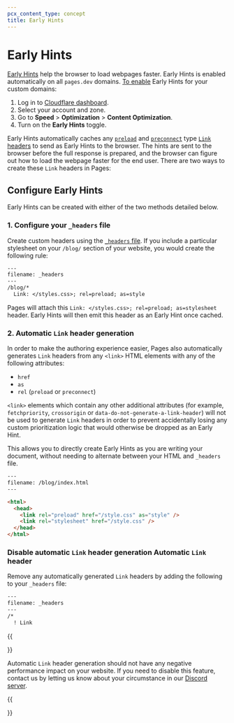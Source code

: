 ```yaml
---
pcx_content_type: concept
title: Early Hints
---
```


# Early Hints

[Early Hints](/cache/advanced-configuration/early-hints/) help the browser to load webpages faster. Early Hints is enabled automatically on all `pages.dev` domains. [To enable](/cache/advanced-configuration/early-hints/#enable-early-hints) Early Hints for your custom domains:

1. Log in to [Cloudflare dashboard](https://dash.cloudflare.com). 
2. Select your account and zone.
3. Go to **Speed** > **Optimization** > **Content Optimization**.
4. Turn on the **Early Hints** toggle.

Early Hints automatically caches any [`preload`](https://developer.mozilla.org/en-US/docs/Web/HTML/Link_types/preload) and [`preconnect`](https://developer.mozilla.org/en-US/docs/Web/HTML/Link_types/preconnect) type [`Link` headers](https://developer.mozilla.org/en-US/docs/Web/HTTP/Headers/Link) to send as Early Hints to the browser. The hints are sent to the browser before the full response is prepared, and the browser can figure out how to load the webpage faster for the end user. There are two ways to create these `Link` headers in Pages:

## Configure Early Hints

Early Hints can be created with either of the two methods detailed below.

### 1. Configure your `_headers` file

Create custom headers using the [`_headers` file](/pages/platform/headers/). If you include a particular stylesheet on your `/blog/` section of your website, you would create the following rule:

```txt
---
filename: _headers
---
/blog/*
  Link: </styles.css>; rel=preload; as=style
```

Pages will attach this `Link: </styles.css>; rel=preload; as=stylesheet` header. Early Hints will then emit this header as an Early Hint once cached.

### 2. Automatic `Link` header generation

In order to make the authoring experience easier, Pages also automatically generates `Link` headers from any `<link>` HTML elements with any of the following attributes:

- `href`
- `as`
- `rel` (`preload` or `preconnect`)

`<link>` elements which contain any other additional attributes (for example, `fetchpriority`, `crossorigin` or `data-do-not-generate-a-link-header`) will not be used to generate `Link` headers in order to prevent accidentally losing any custom prioritization logic that would otherwise be dropped as an Early Hint.

This allows you to directly create Early Hints as you are writing your document, without needing to alternate between your HTML and `_headers` file.

```html
---
filename: /blog/index.html
---

<html>
  <head>
    <link rel="preload" href="/style.css" as="style" />
    <link rel="stylesheet" href="/style.css" />
  </head>
</html>
```

### Disable automatic `Link` header generation Automatic `Link` header

Remove any automatically generated `Link` headers by adding the following to your `_headers` file:

```txt
---
filename: _headers
---
/*
  ! Link
```

{{<Aside type="warning">}}

Automatic `Link` header generation should not have any negative performance impact on your website. If you need to disable this feature, contact us by letting us know about your circumstance in our [Discord server](https://discord.com/invite/cloudflaredev).

{{</Aside>}}